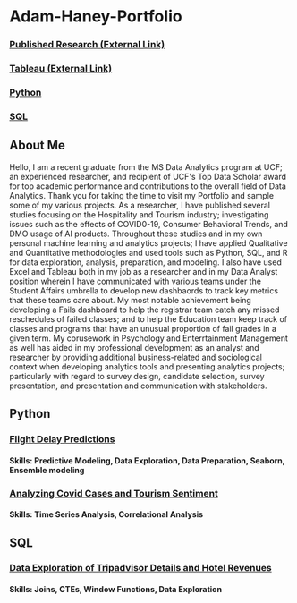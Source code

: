 # Adam-Haney-Portfolio
### [Published Research (External Link)](https://www.researchgate.net/profile/Adam-Haney-2/research)
### [Tableau (External Link)](https://public.tableau.com/app/profile/adam.haney)
### [Python](https://github.com/adamh24601/Adam-Haney-Portfolio/blob/main/README.md#python)
### [SQL](https://github.com/adamh24601/Adam-Haney-Portfolio/blob/main/README.md#SQL)

## About Me

Hello, I am a recent graduate from the MS Data Analytics program at UCF; an experienced researcher, and recipient of UCF's Top Data Scholar award for top academic performance and contributions to the overall field of Data Analytics. Thank you for taking the time to visit my Portfolio and sample some of my various projects. As a researcher, I have published several studies focusing on the Hospitality and Tourism industry; investigating issues such as the effects of COVID0-19, Consumer Behavioral Trends, and DMO usage of AI products. Throughout these studies and in my own personal machine learning and analytics projects; I have applied Qualitative and Quantitative methodologies and used tools such as Python, SQL, and R for data exploration, analysis, preparation, and modeling. I also have used Excel and Tableau both in my job as a researcher and in my Data Analyst position wherein I have communicated with various teams under the Student Affairs umbrella to develop new dashbaords to track key metrics that these teams care about. My most notable achievement being developing a Fails dashboard to help the registrar team catch any missed reschedules of failed classes; and to help the Education team keep track of classes and programs that have an unusual proportion of fail grades in a given term. My corusework in Psychology and Enterrtainment Management as well has aided in my professional development as an analyst and researcher by providing additional business-related and sociological context when developing analytics tools and presenting analytics projects; particularly with regard to survey design, candidate selection, survey presentation, and presentation and communication with stakeholders. 

## Python
### [Flight Delay Predictions](https://github.com/adamh24601/Adam-Haney-Portfolio/blob/main/Flight%20Delay%20Predictions.ipynb)
#### Skills: Predictive Modeling, Data Exploration, Data Preparation, Seaborn, Ensemble modeling
### [Analyzing Covid Cases and Tourism Sentiment](https://github.com/adamh24601/Adam-Haney-Portfolio/blob/main/Covid%20Sentiment%20Analysis.ipynb)
#### Skills: Time Series Analysis, Correlational Analysis
## SQL
### [Data Exploration of Tripadvisor Details and Hotel Revenues](https://github.com/adamh24601/Adam-Haney-Portfolio/blob/main/TAHotelSQL.sql)
#### Skills: Joins, CTEs, Window Functions, Data Exploration
